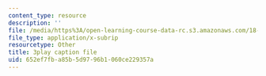 ```yaml
---
content_type: resource
description: ''
file: /media/https%3A/open-learning-course-data-rc.s3.amazonaws.com/18-06-linear-algebra-spring-2010/652ef7fba85b5d9796b1060ce229357a_srxexLishgY.vtt
file_type: application/x-subrip
resourcetype: Other
title: 3play caption file
uid: 652ef7fb-a85b-5d97-96b1-060ce229357a
---
```

